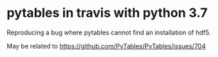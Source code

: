 # pytables in travis with python 3.7

Reproducing a bug where pytables cannot find an installation of hdf5.

May be related to https://github.com/PyTables/PyTables/issues/704

